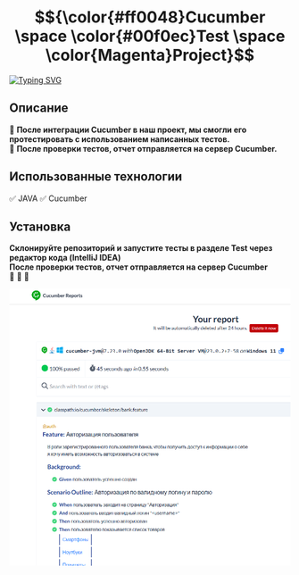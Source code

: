 # $${\color{#ff0048}Cucumber \space \color{#00f0ec}Test \space \color{Magenta}Project}$$
[![Typing SVG](https://readme-typing-svg.herokuapp.com?color=%2336BCF7&lines=Тест+проекта+с+Cucumber)](https://git.io/typing-svg)

## Описание 
:rocket: **После интеграции Cucumber в наш проект, мы смогли его протестировать с использованием написанных тестов.**
<br>
:rocket: **После проверки тестов, отчет отправляется на сервер Cucumber.**
<br>

## Использованные технологии
:white_check_mark:   JAVA
:white_check_mark:   Cucumber
## Установка 
**Склонируйте репозиторий и запустите тесты в разделе Test через редактор кода (IntelliJ IDEA)**
<br>
**После проверки тестов, отчет отправляется на сервер Cucumber**
<br>
:black_square_button: :black_square_button: :black_square_button:

![Bot](CucumberTestProject.png)


